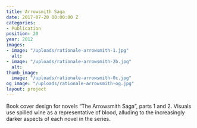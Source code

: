 ```yaml
---
title: Arrowsmith Saga
date: 2017-07-20 00:00:00 Z
categories:
- Publication
position: 20
year: 2012
images:
- image: "/uploads/rationale-arrowsmith-1.jpg"
  alt: 
- image: "/uploads/rationale-arrowsmith-2b.jpg"
  alt: 
thumb_image:
  image: "/uploads/rationale-arrowsmith-0c.jpg"
og_image: "/uploads/rationale-arrowsmith-og.jpg"
layout: project
---
```


Book cover design for novels “The Arrowsmith Saga”, parts 1 and 2. Visuals use spilled wine as a representative of blood, alluding to the increasingly darker aspects of each novel in the series.